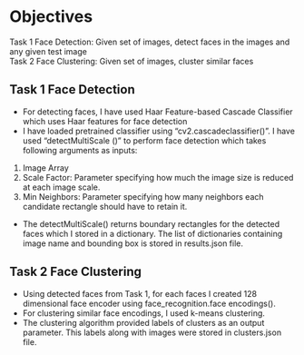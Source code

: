 # Objectives
Task 1 Face Detection: Given set of images, detect faces in the images and any given test image<br />
Task 2 Face Clustering: Given set of images, cluster similar faces<br />

## Task 1 Face Detection
- For detecting faces, I have used Haar Feature-based Cascade Classifier which uses Haar features for face detection
- I have loaded pretrained classifier using “cv2.cascadeclassifier()”. I have used “detectMultiScale ()” to perform face detection which takes following arguments as inputs:
1. Image Array
2. Scale Factor: Parameter specifying how much the image size is reduced at each image scale.
3. Min Neighbors: Parameter specifying how many neighbors each candidate rectangle should have to retain it.
- The detectMultiScale() returns boundary rectangles for the detected faces which I stored in a dictionary. The list of dictionaries containing image name and bounding box is stored in results.json file.

## Task 2 Face Clustering
- Using detected faces from Task 1, for each faces I created 128 dimensional face encoder using face_recognition.face encodings().
- For clustering similar face encodings, I used k-means clustering. 
- The clustering algorithm provided labels of clusters as an output parameter. This labels along with images were stored in clusters.json file.
